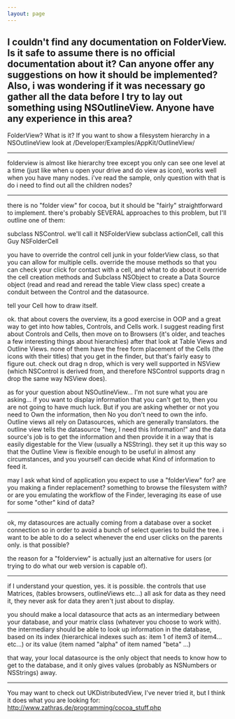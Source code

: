 ```yaml
---
layout: page
---
```


I couldn't find any documentation on FolderView. Is it safe to assume there is no official documentation about it? Can anyone offer any suggestions on how it should be implemented? 
Also, i was wondering if it was necessary go gather all the data before I try to lay out something using NSOutlineView. Anyone have any experience in this area?
----

FolderView? What is it? If you want to show a filesystem hierarchy in a NSOutlineView look at /Developer/Examples/AppKit/OutlineView/

----

folderview is almost like hierarchy tree except you only can see one level at a time (just like when u open your drive and do view as icon), works well when you have many nodes.
i've read the sample, only question with that is do i need to find out all the children nodes?

----

there is no "folder view" for cocoa, but it should be "fairly" straightforward to implement.
 there's probably SEVERAL approaches to this problem, but I'll outline one of them:

subclass NSControl.  we'll call it  NSFolderView
subclass actionCell, call this Guy NSFolderCell

you have to override the control cell junk in your  folderView class, so that you can allow for multiple cells.
override the mouse  methods so that you can check your click for contact with a cell, and what to do about it
override the cell creation methods and Subclass NSObject to create a Data Source object  (read and read and reread the table View class spec)
create a conduit between the Control and the datasource.

tell your Cell how to draw itself.
 

ok. that about covers the overview, its a good exercise in OOP and a great way to get into how tables, Controls, and Cells work.
I suggest reading first about Controls and Cells, then move on to Browsers (it's older, and teaches a few interesting things about hierarchies)
after that look at Table Views and Outline Views.
none of them have the free form placement of the Cells (the icons with their titles) that you get in the finder, but that's fairly easy to figure out.
check out drag n drop, which is very well supported in NSView (which NSControl is derived from, and therefore NSControl supports drag n drop the same way NSView does).

as for your question about NSOutlineView... I'm not sure what you are asking... if you want to display information that you can't get to, then you are not going to have much luck.  But if you are asking whether or not you need to Own the information, then No you don't need to own the info.  Outline views all rely on Datasources, which are generally translators.  the outline view tells the datasource "hey, I need this Information!" and the data source's job is to get the information and then provide it in a way that is easily digestable for the View (usually a NSString).  they set it up this way so that the Outline View is flexible enough to be useful in almost any circumstances, and you yourself can decide what Kind of information to feed it.


may I ask what kind of application you expect to use a "folderView" for?  are you making a finder replacement? something to browse the filesystem with? or are you emulating the workflow of the Finder, leveraging its ease of use for some "other" kind of data?

----

ok, my datasources are actually coming from a database over a socket connection so in order to avoid a bunch of select queries to build the tree.  i want to be able to do a select whenever the end user clicks on the parents only.  is that possible?

the reason for a "folderview" is actually just an alternative for users (or trying to do what our web version is capable of).

----

if I understand your question, yes. it is possible.
the controls that use Matrices, (tables browsers, outlineViews etc...) all ask for data as they need it, they never ask for data they aren't just about to display.

you should make a local datasource that acts as an intermediary between your database, and your matrix class (whatever you choose to work with).
the intermediary should be able to look up information in the database, based on its index (hierarchical indexes such as: item 1 of item3 of item4... etc...) or its value (item named "alpha" of item named "beta" ...)

that way, your local datasource is the only object that needs to know how to get to the database, and it only gives values (probably as NSNumbers or NSStrings) away.

----

You may want to check out UKDistributedView, I've never tried it, but I think it does what you are looking for: http://www.zathras.de/programming/cocoa_stuff.php

